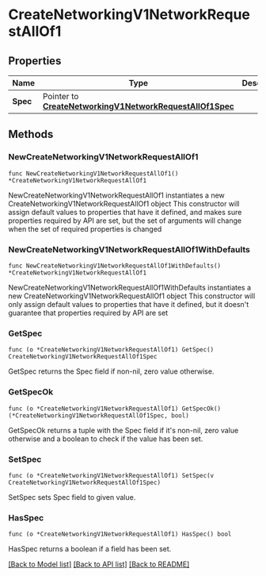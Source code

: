 # CreateNetworkingV1NetworkRequestAllOf1

## Properties

Name | Type | Description | Notes
------------ | ------------- | ------------- | -------------
**Spec** | Pointer to [**CreateNetworkingV1NetworkRequestAllOf1Spec**](CreateNetworkingV1NetworkRequestAllOf1Spec.md) |  | [optional] 

## Methods

### NewCreateNetworkingV1NetworkRequestAllOf1

`func NewCreateNetworkingV1NetworkRequestAllOf1() *CreateNetworkingV1NetworkRequestAllOf1`

NewCreateNetworkingV1NetworkRequestAllOf1 instantiates a new CreateNetworkingV1NetworkRequestAllOf1 object
This constructor will assign default values to properties that have it defined,
and makes sure properties required by API are set, but the set of arguments
will change when the set of required properties is changed

### NewCreateNetworkingV1NetworkRequestAllOf1WithDefaults

`func NewCreateNetworkingV1NetworkRequestAllOf1WithDefaults() *CreateNetworkingV1NetworkRequestAllOf1`

NewCreateNetworkingV1NetworkRequestAllOf1WithDefaults instantiates a new CreateNetworkingV1NetworkRequestAllOf1 object
This constructor will only assign default values to properties that have it defined,
but it doesn't guarantee that properties required by API are set

### GetSpec

`func (o *CreateNetworkingV1NetworkRequestAllOf1) GetSpec() CreateNetworkingV1NetworkRequestAllOf1Spec`

GetSpec returns the Spec field if non-nil, zero value otherwise.

### GetSpecOk

`func (o *CreateNetworkingV1NetworkRequestAllOf1) GetSpecOk() (*CreateNetworkingV1NetworkRequestAllOf1Spec, bool)`

GetSpecOk returns a tuple with the Spec field if it's non-nil, zero value otherwise
and a boolean to check if the value has been set.

### SetSpec

`func (o *CreateNetworkingV1NetworkRequestAllOf1) SetSpec(v CreateNetworkingV1NetworkRequestAllOf1Spec)`

SetSpec sets Spec field to given value.

### HasSpec

`func (o *CreateNetworkingV1NetworkRequestAllOf1) HasSpec() bool`

HasSpec returns a boolean if a field has been set.


[[Back to Model list]](../README.md#documentation-for-models) [[Back to API list]](../README.md#documentation-for-api-endpoints) [[Back to README]](../README.md)


